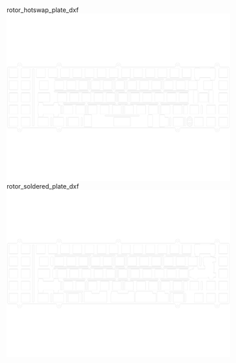 <br/>rotor_hotswap_plate_dxf<br/>![image](./rotor_hotswap_plate_dxf.png)<br/>rotor_soldered_plate_dxf<br/>![image](./rotor_soldered_plate_dxf.png)